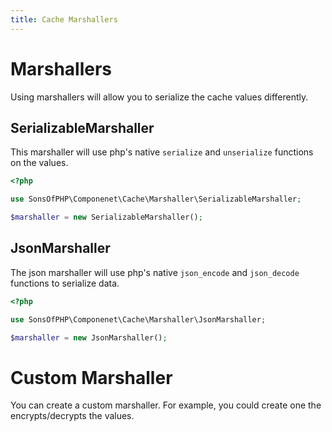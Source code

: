 ```yaml
---
title: Cache Marshallers
---
```


# Marshallers

Using marshallers will allow you to serialize the cache values differently.

## SerializableMarshaller

This marshaller will use php's native `serialize` and `unserialize` functions on
the values.

```php
<?php

use SonsOfPHP\Componenet\Cache\Marshaller\SerializableMarshaller;

$marshaller = new SerializableMarshaller();
```

## JsonMarshaller

The json marshaller will use php's native `json_encode` and `json_decode`
functions to serialize data.

```php
<?php

use SonsOfPHP\Componenet\Cache\Marshaller\JsonMarshaller;

$marshaller = new JsonMarshaller();
```

# Custom Marshaller

You can create a custom marshaller. For example, you could create one the
encrypts/decrypts the values.
